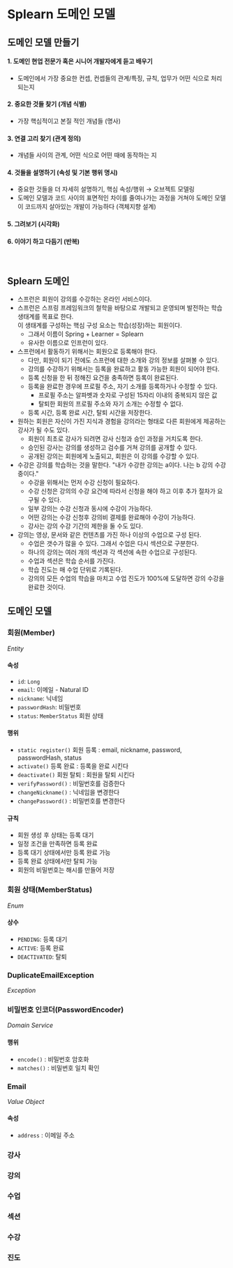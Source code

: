 # Splearn 도메인 모델

## 도메인 모델 만들기
#### 1. 도메인 현업 전문가 혹은 시니어 개발자에게 듣고 배우기
- 도메인에서 가장 중요한 컨셉, 컨셉들의 관계/특징, 규칙, 업무가 어떤 식으로 처리 되는지
#### 2. 중요한 것들 찾기 (개념 식별)
- 가장 핵심적이고 본질 적인 개념들 (명사)
#### 3. 연결 고리 찾기 (관계 정의)
- 개념들 사이의 관계, 어떤 식으로 어떤 때에 동작하는 지
#### 4. 것들을 설명하기 (속성 및 기본 행위 명시)
- 중요한 것들을 더 자세히 설명하기, 핵심 속성/행위 → 오브젝트 모델링
- 도메인 모델과 코드 사이의 표면적인 차이를 줄여나가는 과정을 거쳐야 도메인 모델이 코드까지 살아있는 개발이 가능하다 (객체지향 설계)
#### 5. 그려보기 (시각화)
#### 6. 이야기 하고 다듬기 (반복)
<br>

## Splearn 도메인
- 스프런은 회원이 강의를 수강하는 온라인 서비스이다.
- 스프런은 스프링 프레임워크의 철학을 바탕으로 개발되고 운영되며 발전하는 학습 생태계를 목표로 한다.  
  이 생태계를 구성하는 핵심 구성 요소는 학습(성장)하는 회원이다.
    - 그래서 이름이 Spring + Learner = Splearn
    - 유사한 이름으로 인프런이 있다.
- 스프런에서 활동하기 위해서는 회원으로 등록해야 한다.
    - 다만, 회원이 되기 전에도 스프런에 대한 소개와 강의 정보를 살펴볼 수 있다.
    - 강의를 수강하기 위해서는 등록을 완료하고 활동 가능한 회원이 되어야 한다.
    - 등록 신청을 한 뒤 정해진 요건을 충족하면 등록이 완료된다.
    - 등록을 완료한 경우에 프로필 주소, 자기 소개를 등록하거나 수정할 수 있다.
        - 프로필 주소는 알파벳과 숫자로 구성된 15자리 이내의 중복되지 않은 값
        - 탈퇴한 회원의 프로필 주소와 자기 소개는 수정할 수 없다.
    - 등록 시간, 등록 완료 시간, 탈퇴 시간을 저장한다.
- 원하는 회원은 자신이 가진 지식과 경험을 강의라는 형태로 다른 회원에게 제공하는 강사가 될 수도 있다.
    - 회원이 최초로 강사가 되려면 강사 신청과 승인 과정을 거치도록 한다.
    - 승인된 강사는 강의를 생성하고 검수를 거쳐 강의를 공개할 수 있다.
    - 공개된 강의는 회원에게 노출되고, 회원은 이 강의를 수강할 수 있다.
- 수강은 강의를 학습하는 것을 말한다. "내가 수강한 강의는 a이다. 나는 b 강의 수강중이다."
    - 수강을 위해서는 먼저 수강 신청이 필요하다.
    - 수강 신청은 강의의 수강 요건에 따라서 신청을 해야 하고 이후 추가 절차가 요구될 수 있다.
    - 일부 강의는 수강 신청과 동시에 수강이 가능하다.
    - 어떤 강의는 수강 신청후 강의비 결제를 완료해야 수강이 가능하다.
    - 강사는 강의 수강 기간의 제한을 둘 수도 있다.
- 강의는 영상, 문서와 같은 컨텐츠를 가진 하나 이상의 수업으로 구성 된다.
    - 수업은 갯수가 많을 수 있다. 그래서 수업은 다시 섹션으로 구분한다.
    - 하나의 강의는 여러 개의 섹션과 각 섹션에 속한 수업으로 구성된다.
    - 수업과 섹션은 학습 순서를 가진다.
    - 학습 진도는 매 수업 단위로 기록된다.
    - 강의의 모든 수업의 학습을 마치고 수업 진도가 100%에 도달하면 강의 수강을 완료한 것이다.

## 도메인 모델

### 회원(Member)
_Entity_
#### 속성
- `id`: `Long`
- `email`: 이메일 - Natural ID
- `nickname`: 닉네임
- `passwordHash`: 비밀번호
- `status`: `MemberStatus` 회원 상태

#### 행위
- `static register()` 회원 등록 : email, nickname, password, passwordHash, status
- `activate()` 등록 완료 : 등록을 완료 시킨다
- `deactivate()` 회원 탈퇴 : 회원을 탈퇴 시킨다
- `verifyPassword()` : 비밀번호를 검증한다
- `changeNickname()` : 닉네임을 변경한다
- `changePassword()` : 비밀번호를 변경한다

#### 규칙
- 회원 생성 후 상태는 등록 대기 
- 일정 조건을 만족하면 등록 완료
- 등록 대기 상태에서만 등록 완료 가능
- 등록 완료 상태에서만 탈퇴 가능
- 회원의 비밀번호는 해시를 만들어 저장

### 회원 상태(MemberStatus)
_Enum_
#### 상수
- `PENDING`: 등록 대기
- `ACTIVE`: 등록 완료
- `DEACTIVATED`: 탈퇴

### DuplicateEmailException
_Exception_

### 비밀번호 인코더(PasswordEncoder)
_Domain Service_
#### 행위
- `encode()` : 비밀번호 암호화
- `matches()` : 비밀번호 일치 확인

### Email
_Value Object_
#### 속성
- `address` : 이메일 주소

### 강사

### 강의

### 수업

### 섹션

### 수강

### 진도
